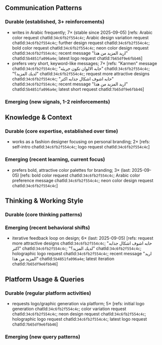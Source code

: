 ## Communication Patterns
### Durable (established, 3+ reinforcements)
- writes in Arabic frequently; 7× (stable since 2025-09-05) [refs: Arabic color request chatId:`34c6fb2f554c4c`; Arabic design variation request chatId:`34c6fb2f554c4c`; further design request chatId:`34c6fb2f554c4c`; bold color request chatId:`34c6fb2f554c4c`; neon color design request chatId:`34c6fb2f554c4c`; recent message "اريد المزيد من هذا" chatId:`5b4851fa096a4e`; latest logo request chatId:`7b65df9e6fbb46`]
- prefers very short, keyword-like messages; 7× [refs: "Karmen" message chatId:`34c6fb2f554c4c`; "حابه الالوان تكون جريئه" chatId:`34c6fb2f554c4c`; "لديك المزيد؟" chatId:`34c6fb2f554c4c`; request more attractive designs chatId:`34c6fb2f554c4c`; "حابه اشوف اشكال جذابه اكتر" chatId:`34c6fb2f554c4c`; recent message "اريد المزيد من هذا" chatId:`5b4851fa096a4e`; latest short request chatId:`7b65df9e6fbb46`]

### Emerging (new signals, 1-2 reinforcements)

## Knowledge & Context
### Durable (core expertise, established over time)
- works as a fashion designer focusing on personal branding; 2× [refs: self-intro chatId:`34c6fb2f554c4c`; logo request chatId:`34c6fb2f554c4c`]

### Emerging (recent learning, current focus)
- prefers bold, attractive color palettes for branding; 3× (last: 2025-09-05) [refs: bold color request chatId:`34c6fb2f554c4c`; Arabic color preference message chatId:`34c6fb2f554c4c`; neon color design request chatId:`34c6fb2f554c4c`]

## Thinking & Working Style
### Durable (core thinking patterns)

### Emerging (recent behavioral shifts)
- iterative feedback loop on design; 6× (last: 2025-09-05) [refs: request more attractive designs chatId:`34c6fb2f554c4c`; "حابه اشوف اشكال جذابه اكتر" chatId:`34c6fb2f554c4c`; "لديك المزيد؟" chatId:`34c6fb2f554c4c`; holographic logo request chatId:`34c6fb2f554c4c`; recent message "اريد المزيد من هذا" chatId:`5b4851fa096a4e`; latest iteration chatId:`7b65df9e6fbb46`]

## Platform Usage & Queries
### Durable (regular platform activities)
- requests logo/graphic generation via platform; 5× [refs: initial logo generation chatId:`34c6fb2f554c4c`; color variation request chatId:`34c6fb2f554c4c`; neon design request chatId:`34c6fb2f554c4c`; holographic logo request chatId:`34c6fb2f554c4c`; latest logo request chatId:`7b65df9e6fbb46`]

### Emerging (new query patterns)